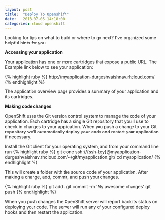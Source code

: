 ```yaml
---
layout: post
title:  "Deploy To Openshift"
date:   2013-07-05 14:18:00
categories: cloud openshift
---
```


Looking for tips on what to build or where to go next? I've organized some helpful hints for you.

**Accessing your application**

Your application has one or more cartridges that expose a public URL. The Example link below to see your application:

{% highlight ruby %}
http://myapplication-durgeshvaishnav.rhcloud.com/
{% endhighlight %}

The application overview page provides a summary of your application and its cartridges.

**Making code changes**

OpenShift uses the Git version control system to manage the code of your application. Each cartridge has a single Git repository that you'll use to check in changes to your application. When you push a change to your Git repository we'll automatically deploy your code and restart your application if necessary.

Install the Git client for your operating system, and from your command line run
{% highlight ruby %}
git clone ssh://{ssh-key}@myapplication-durgeshvaishnav.rhcloud.com/~/git/myapplication.git/
cd myapplication/
{% endhighlight %}


This will create a folder with the source code of your application. After making a change, add, commit, and push your changes.

{% highlight ruby %}
git add .
git commit -m 'My awesome changes'
git push
{% endhighlight %}

When you push changes the OpenShift server will report back its status on deploying your code. The server will run any of your configured deploy hooks and then restart the application.